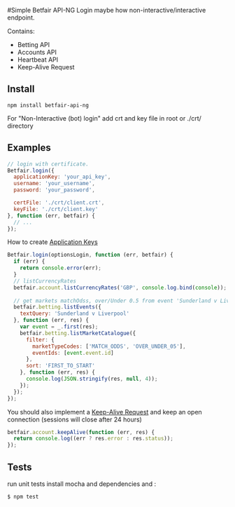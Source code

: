 
#Simple Betfair API-NG
Login maybe how non-interactive/interactive endpoint.

Contains:
* Betting API
* Accounts API
* Heartbeat API
* Keep-Alive Request

## Install
```
npm install betfair-api-ng
```
For "Non-Interactive (bot) login" add crt and key file in root or ./crt/ directory

## Examples
```js
// login with certificate.
Betfair.login({
  applicationKey: 'your_api_key',
  username: 'your_username',
  password: 'your_password',

  certFile: './crt/client.crt',
  keyFile: './crt/client.key'
}, function (err, betfair) {
  // ...
});
```
How to create  [Application Keys](https://api.developer.betfair.com/services/webapps/docs/display/1smk3cen4v3lu3yomq5qye0ni/Application+Keys) 

```js
Betfair.login(optionsLogin, function (err, betfair) {
  if (err) {
    return console.error(err);
  }
  // listCurrencyRates
  betfair.account.listCurrencyRates('GBP', console.log.bind(console));
  
  // get markets matchOdss, over/Under 0.5 from event 'Sunderland v Liverpool'
  betfair.betting.listEvents({
    textQuery: 'Sunderland v Liverpool'
  }, function (err, res) {
    var event = _.first(res);
    betfair.betting.listMarketCatalogue({
      filter: {
        marketTypeCodes: ['MATCH_ODDS', 'OVER_UNDER_05'],
        eventIds: [event.event.id]
      },
      sort: 'FIRST_TO_START'
    }, function (err, res) {
      console.log(JSON.stringify(res, null, 4));
    });
  });
});
```

You should also implement a [Keep-Alive Request](https://docs.developer.betfair.com/pages/viewpage.action?pageId=3834909#Login&SessionManagement-KeepAlive) and keep an open connection (sessions will close after 24 hours)

```js
betfair.account.keepAlive(function (err, res) {
  return console.log((err ? res.error : res.status));
});
```

## Tests
run unit tests
install mocha and dependencies
and :
```
$ npm test
```
